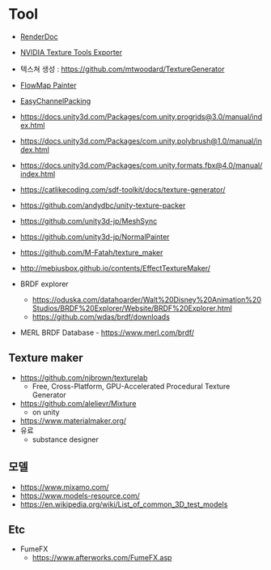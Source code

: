 # Tool

- [RenderDoc](https://renderdoc.org/)
- [NVIDIA Texture Tools Exporter](https://developer.nvidia.com/nvidia-texture-tools-exporter)
- 텍스쳐 생성 : <https://github.com/mtwoodard/TextureGenerator>
- [FlowMap Painter](http://teckartist.com/?page_id=107)
- [EasyChannelPacking](https://gumroad.com/l/EasyChannelPacking)

- <https://docs.unity3d.com/Packages/com.unity.progrids@3.0/manual/index.html>
- <https://docs.unity3d.com/Packages/com.unity.polybrush@1.0/manual/index.html>
- <https://docs.unity3d.com/Packages/com.unity.formats.fbx@4.0/manual/index.html>

- <https://catlikecoding.com/sdf-toolkit/docs/texture-generator/>
- <https://github.com/andydbc/unity-texture-packer>

- <https://github.com/unity3d-jp/MeshSync>
- <https://github.com/unity3d-jp/NormalPainter>

- <https://github.com/M-Fatah/texture_maker>
- <http://mebiusbox.github.io/contents/EffectTextureMaker/>
- BRDF explorer
  - <https://oduska.com/datahoarder/Walt%20Disney%20Animation%20Studios/BRDF%20Explorer/Website/BRDF%20Explorer.html>
  - <https://github.com/wdas/brdf/downloads>
- MERL BRDF Database - <https://www.merl.com/brdf/>


## Texture maker

- https://github.com/njbrown/texturelab
  - Free, Cross-Platform, GPU-Accelerated Procedural Texture Generator
- https://github.com/alelievr/Mixture
  - on unity
- https://www.materialmaker.org/
- 유료
  - substance designer

## 모델

- <https://www.mixamo.com/>
- <https://www.models-resource.com/>
- <https://en.wikipedia.org/wiki/List_of_common_3D_test_models>


## Etc

- FumeFX
  - https://www.afterworks.com/FumeFX.asp